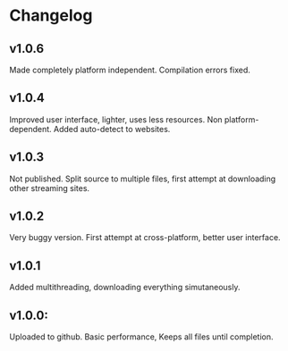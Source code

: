 # Changelog

## v1.0.6
Made completely platform independent. Compilation errors fixed.

## v1.0.4
Improved user interface, lighter, uses less resources. Non platform-dependent. Added auto-detect to websites.

## v1.0.3
Not published. Split source to multiple files, first attempt at downloading other streaming sites.

## v1.0.2
Very buggy version. First attempt at cross-platform, better user interface.

## v1.0.1
Added multithreading, downloading everything simutaneously.

## v1.0.0:
Uploaded to github. Basic performance, Keeps all files until completion.
